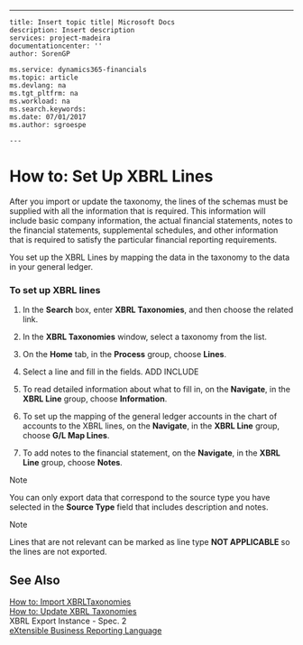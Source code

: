 ---
    title: Insert topic title| Microsoft Docs
    description: Insert description
    services: project-madeira
    documentationcenter: ''
    author: SorenGP

    ms.service: dynamics365-financials
    ms.topic: article
    ms.devlang: na
    ms.tgt_pltfrm: na
    ms.workload: na
    ms.search.keywords:
    ms.date: 07/01/2017
    ms.author: sgroespe

    ---
# How to: Set Up XBRL Lines
After you import or update the taxonomy, the lines of the schemas must be supplied with all the information that is required. This information will include basic company information, the actual financial statements, notes to the financial statements, supplemental schedules, and other information that is required to satisfy the particular financial reporting requirements.  
  
 You set up the XBRL Lines by mapping the data in the taxonomy to the data in your general ledger.  
  
### To set up XBRL lines  
  
1.  In the **Search** box, enter **XBRL Taxonomies**, and then choose the related link.  
  
2.  In the **XBRL Taxonomies** window, select a taxonomy from the list.  
  
3.  On the **Home** tab, in the **Process** group, choose **Lines**.  
  
4.  Select a line and fill in the fields. ADD INCLUDE<!--[!INCLUDE[bp_fieldhelp]()]-->  
  
5.  To read detailed information about what to fill in, on the **Navigate**, in the **XBRL Line** group, choose **Information**.  
  
6.  To set up the mapping of the general ledger accounts in the chart of accounts to the XBRL lines, on the **Navigate**, in the **XBRL Line** group, choose **G\/L Map Lines**.  
  
7.  To add notes to the financial statement, on the **Navigate**, in the **XBRL Line** group, choose **Notes**.  
  
> [!NOTE]  
>  You can only export data that correspond to the source type you have selected in the **Source Type** field that includes description and notes.  
  
> [!NOTE]  
>  Lines that are not relevant can be marked as line type **NOT APPLICABLE** so the lines are not exported.  
  
## See Also  
 [How to: Import XBRLTaxonomies](../how-to-import-xbrltaxonomies.md)   
 [How to: Update XBRL Taxonomies](../how-to-update-xbrl-taxonomies.md)   
 XBRL Export Instance - Spec. 2   
 [eXtensible Business Reporting Language](../extensible-business-reporting-language.md)
